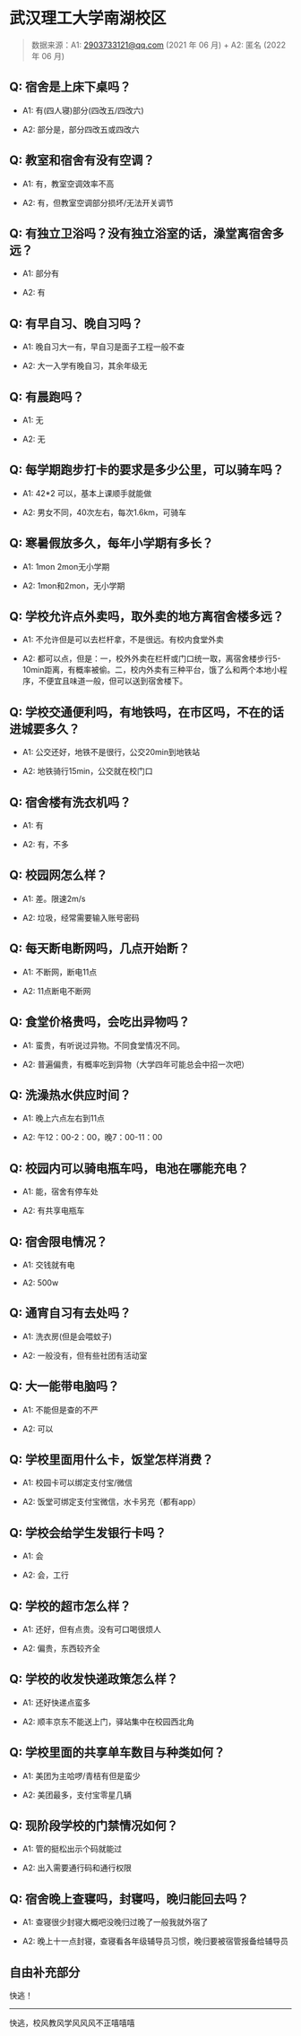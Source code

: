 # 武汉理工大学南湖校区

> 数据来源：A1: 2903733121@qq.com (2021 年 06 月) + A2: 匿名 (2022 年 06 月)

## Q: 宿舍是上床下桌吗？

- A1: 有(四人寝)部分(四改五/四改六)

- A2: 部分是，部分四改五或四改六

## Q: 教室和宿舍有没有空调？

- A1: 有，教室空调效率不高

- A2: 有，但教室空调部分损坏/无法开关调节

## Q: 有独立卫浴吗？没有独立浴室的话，澡堂离宿舍多远？

- A1: 部分有

- A2: 有

## Q: 有早自习、晚自习吗？

- A1: 晚自习大一有，早自习是面子工程一般不查

- A2: 大一入学有晚自习，其余年级无

## Q: 有晨跑吗？

- A1: 无

- A2: 无

## Q: 每学期跑步打卡的要求是多少公里，可以骑车吗？

- A1: 42\*2 可以，基本上课顺手就能做

- A2: 男女不同，40次左右，每次1.6km，可骑车

## Q: 寒暑假放多久，每年小学期有多长？

- A1: 1mon 2mon无小学期

- A2: 1mon和2mon，无小学期

## Q: 学校允许点外卖吗，取外卖的地方离宿舍楼多远？

- A1: 不允许但是可以去栏杆拿，不是很远。有校内食堂外卖

- A2: 都可以点，但是：一，校外外卖在栏杆或门口统一取，离宿舍楼步行5-10min距离，有概率被偷。二，校内外卖有三种平台，饿了么和两个本地小程序，不便宜且味道一般，但可以送到宿舍楼下。

## Q: 学校交通便利吗，有地铁吗，在市区吗，不在的话进城要多久？

- A1: 公交还好，地铁不是很行，公交20min到地铁站

- A2: 地铁骑行15min，公交就在校门口

## Q: 宿舍楼有洗衣机吗？

- A1: 有

- A2: 有，不多

## Q: 校园网怎么样？

- A1: 差。限速2m/s

- A2: 垃圾，经常需要输入账号密码

## Q: 每天断电断网吗，几点开始断？

- A1: 不断网，断电11点

- A2: 11点断电不断网

## Q: 食堂价格贵吗，会吃出异物吗？

- A1: 蛮贵，有听说过异物。不同食堂情况不同。

- A2: 普遍偏贵，有概率吃到异物（大学四年可能总会中招一次吧）

## Q: 洗澡热水供应时间？

- A1: 晚上六点左右到11点

- A2: 午12：00-2：00，晚7：00-11：00

## Q: 校园内可以骑电瓶车吗，电池在哪能充电？

- A1: 能，宿舍有停车处

- A2: 有共享电瓶车

## Q: 宿舍限电情况？

- A1: 交钱就有电

- A2: 500w

## Q: 通宵自习有去处吗？

- A1: 洗衣房(但是会喂蚊子)

- A2: 一般没有，但有些社团有活动室

## Q: 大一能带电脑吗？

- A1: 不能但是查的不严

- A2: 可以

## Q: 学校里面用什么卡，饭堂怎样消费？

- A1: 校园卡可以绑定支付宝/微信

- A2: 饭堂可绑定支付宝微信，水卡另充（都有app）

## Q: 学校会给学生发银行卡吗？

- A1: 会

- A2: 会，工行

## Q: 学校的超市怎么样？

- A1: 还好，但有点贵。没有可口喝很烦人

- A2: 偏贵，东西较齐全

## Q: 学校的收发快递政策怎么样？

- A1: 还好快递点蛮多

- A2: 顺丰京东不能送上门，驿站集中在校园西北角

## Q: 学校里面的共享单车数目与种类如何？

- A1: 美团为主哈啰/青桔有但是蛮少

- A2: 美团最多，支付宝零星几辆

## Q: 现阶段学校的门禁情况如何？

- A1: 管的挺松出示个码就能过

- A2: 出入需要通行码和通行权限

## Q: 宿舍晚上查寝吗，封寝吗，晚归能回去吗？

- A1: 查寝很少封寝大概吧没晚归过晚了一般我就外宿了

- A2: 晚上十一点封寝，查寝看各年级辅导员习惯，晚归要被宿管报备给辅导员

## 自由补充部分

快逃！

***

快逃，校风教风学风风风不正嘻嘻嘻
